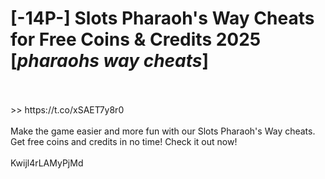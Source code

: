 # [-14P-] Slots Pharaoh's Way Cheats for Free Coins & Credits 2025 [*pharaohs way cheats*]
<br>
<br> >> https://t.co/xSAET7y8r0

<br>
<br>Make the game easier and more fun with our Slots Pharaoh's Way cheats. Get free coins and credits in no time! Check it out now!
<br>
<br>Kwijl4rLAMyPjMd

